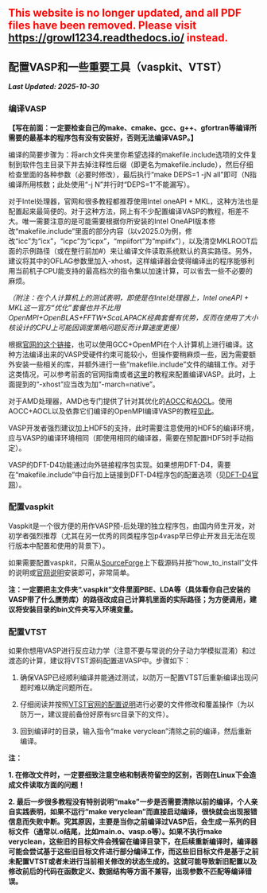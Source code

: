 ## <font color=red>This website is no longer updated, and all PDF files have been removed. Please visit <a href="https://growl1234.readthedocs.io/">https://growl1234.readthedocs.io/</a> instead.</font>

## 配置VASP和一些重要工具（vaspkit、VTST）

***Last Updated: 2025-10-30***

### 编译VASP

**【写在前面：一定要检查自己的make、cmake、gcc、g++、gfortran等编译所需要的最基本的程序包有没有安装好，否则无法编译VASP。】**

编译的简要步骤为：将arch文件夹里你希望选择的makefile.include选项的文件复制到软件包主目录下并去掉注释性后缀（即更名为makefile.include），然后仔细检查里面的各种参数（必要时修改），最后执行“make DEPS=1 -jN all”即可（N指编译所用核数；此处使用“-j N”并行时“DEPS=1”不能漏写）。

对于Intel处理器，官网和很多教程都推荐使用Intel oneAPI + MKL，这种方法也是配置起来最简便的。对于这种方法，网上有不少配置编译VASP的教程，相差不大。唯一需要注意的是可能需要根据你所安装的Intel OneAPI版本修改“makefile.include”里面的部分内容（以v2025.0为例，修改“icc”为“icx”，“icpc”为“icpx”，“mpiifort”为“mpiifx”），以及清空MKLROOT后面的示例路径（或在整行前加#）来让编译文件读取系统默认的真实路径。另外，建议将其中的OFLAG参数里加入-xhost，这样编译器会使得编译出的程序能够利用当前机子CPU能支持的最高档次的指令集以加速计算，可以省去一些不必要的麻烦。

*（附注：在个人计算机上的测试表明，即使是在Intel处理器上，Intel oneAPI + MKL这一官方“优化”套餐也并不比用OpenMPI+OpenBLAS+FFTW+ScaLAPACK经典套餐有优势，反而在使用了大小核设计的CPU上可能因调度策略问题反而计算速度更慢）*

根据[官网的这个链接](https://www.vasp.at/wiki/index.php/Personal_computer_installation)，也可以使用GCC+OpenMPI在个人计算机上进行编译。这种方法编译出来的VASP受硬件约束可能较小，但操作要稍麻烦一些，因为需要额外安装一些相关的库，并额外进行一些“makefile.include”文件的编辑工作。对于这类情况，可以参考前面的官网指南或者[这里](https://implant.fs.cvut.cz/vasp-compilation/)的教程来配置编译VASP。此时，上面提到的“-xhost”应当改为加“-march=native”。

对于AMD处理器，AMD也专门提供了针对其优化的[AOCC](https://www.amd.com/zh-cn/developer/aocc.html)和[AOCL](https://www.amd.com/en/developer/aocl.html)。使用AOCC+AOCL以及依靠它们编译的OpenMPI编译VASP的教程[见此](https://implant.fs.cvut.cz/vasp-cpu-aocl/)。

VASP开发者强烈建议加上HDF5的支持，此时需要注意使用的HDF5的编译环境，应与VASP的编译环境相同（即使用相同的编译器，需要在预配置HDF5时手动指定）。

VASP的DFT-D4功能通过向外链接程序包实现。如果想用DFT-D4，需要在“makefile.include”中自行加上链接到DFT-D4程序包的配置选项（见[DFT-D4官网](https://dftd4.github.io/dftd4/)）。

### 配置vaspkit

Vaspkit是一个很方便的用作VASP预-后处理的独立程序包，由国内师生开发，对初学者强烈推荐（尤其在另一优秀的同类程序包p4vasp早已停止开发且无法在现行版本中配置和使用的背景下）。

如果需要配置vaspkit，只需从[SourceForge](https://sourceforge.net/projects/vaspkit/)上下载源码并按“how_to_install”文件的说明或[官网说明](https://vaspkit.com/installation.html#id1)安装即可，非常简单。

**注：一定要把主文件夹“.vaspkit”文件里面PBE、LDA等（具体看你自己安装的VASP带了什么赝势库）的路径改成自己计算机里面的实际路径；为方便调用，建议将安装目录的bin文件夹写入环境变量。**

### 配置VTST

如果你想用VASP进行反应动力学（注意不要与常说的分子动力学模拟混淆）和过渡态的计算，建议将VTST源码配置进VASP中。步骤如下：

1. 确保VASP已经顺利编译并能通过测试，以防万一配置VTST后重新编译出现问题时难以确定问题所在。

2. 仔细阅读并按照[VTST官网的配置说明](https://theory.cm.utexas.edu/vtsttools/installation.html)进行必要的文件修改和覆盖操作（为以防万一，建议提前备份好原有src目录下的文件）。

3. 回到编译时的目录，输入指令“make veryclean”清除之前的编译，然后重新编译。

**注：**

**1. 在修改文件时，一定要细致注意空格和制表符留空的区别，否则在Linux下会造成文件读取方面的问题！**

**2. 最后一步很多教程没有特别说明“make”一步是否需要清除以前的编译，个人亲自实践表明，如果不运行“make veryclean”而直接启动编译，很快就会出现报错信息而失败中断。究其原因，主要是当你之前编译过VASP后，会生成一系列的目标文件（通常以.o结尾，比如main.o、vasp.o等）。如果不执行make veryclean，这些旧的目标文件会残留在编译目录下，在后续重新编译时，编译器可能会尝试基于这些旧目标文件进行部分编译工作，而这些旧目标文件是基于之前未配置VTST或者未进行当前相关修改的状态生成的。这就可能导致新旧配置以及修改前后的代码在函数定义、数据结构等方面不兼容，出现参数不匹配等编译错误。**
